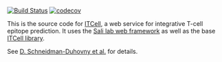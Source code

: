 [![Build Status](https://github.com/salilab/itcell/workflows/build/badge.svg?branch=master)](https://github.com/salilab/itcell/actions?query=workflow%3Abuild)
[![codecov](https://codecov.io/gh/salilab/itcell/branch/master/graph/badge.svg)](https://codecov.io/gh/salilab/itcell)

This is the source code for [ITCell](https://salilab.org/itcell/), a web
service for integrative T-cell epitope prediction. It uses
the [Sali lab web framework](https://github.com/salilab/saliweb/)
as well as the base
[ITCell library](https://github.com/salilab/itcell-lib/).

See [D. Schneidman-Duhovny et al.](https://doi.org/10.1101/415661) for details.
